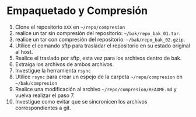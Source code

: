 # Empaquetado y Compresión

1. Clone el repositorio `XXX` en `~/repo/compresion`
2. realice un tar sin compresión del repositorio: `~/bak/repo_bak_01.tar`.
3. realice un tar con compresión del repositorio: `~/bak/repo_bak_02.gzip`.
4. Utilice el comando sftp para trasladar el repositorio en su estado original al host.
5. Realice el traslado por sftp, esta vez para los archivos dentro de bak.
6. Extraiga los archivos de ambos archivos.
7. Investigue la herramienta `rsync`
8. Utilice `rsync` para crear un espejo de la carpeta `~/repo/compresion`
  en `~/bak/compresion`
9. Realice una modificación al archivo `~/repo/compresion/README.md` y vuelva realizar el paso 7.
10. Investigue como evitar que se sincronicen los archivos correspondientes a git.

